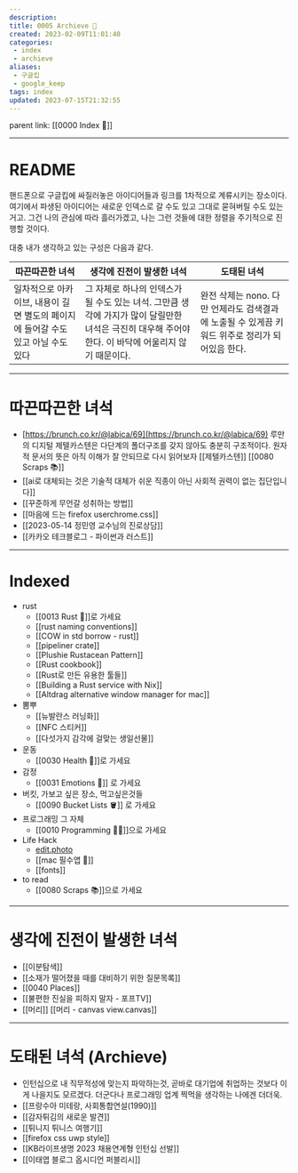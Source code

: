 ```yaml
---
description:
title: 0005 Archieve 💾
created: 2023-02-09T11:01:40
categories: 
 - index 
 - archieve
aliases: 
 - 구글킵
 - google_keep
tags: index
updated: 2023-07-15T21:32:55
---
```

parent link: [[0000 Index 🔗]]

---

# README

핸드폰으로 구글킵에 싸질러놓은 아이디어들과 링크를 1차적으로 계류시키는 장소이다. 여기에서 파생된 아이디어는 새로운 인덱스로 갈 수도 있고 그대로 묻혀버릴 수도 있는거고. 그건 나의 관심에 따라 흘러가겠고, 나는 그런 것들에 대한 정렬을 주기적으로 진행할 것이다.

대충 내가 생각하고 있는 구성은 다음과 같다.  

| 따끈따끈한 녀석                                                                  | 생각에 진전이 발생한 녀석                                                                                                                           | 도태된 녀석 |
| -------------------------------------------------------------------------------- | --------------------------------------------------------------------------------------------------------------------------------------------------- | ----------- |
| 일차적으로 아카이브, 내용이 길면 별도의 페이지에 들어갈 수도 있고 아닐 수도 있다 | 그 자체로 하나의 인덱스가 될 수도 있는 녀석. 그만큼 생각에 가지가 많이 달릴만한 녀석은 극진히 대우해 주어야 한다. 이 바닥에 어울리지 않기 때문이다. | 완전 삭제는 nono. 다만 언제라도 검색결과에 노출될 수 있게끔 키워드 위주로 정리가 되어있음 한다.            |

___

# 따끈따끈한 녀석

- [https://brunch.co.kr/@labica/69](https://brunch.co.kr/@labica/69)  루만의 디지털 제텔카스텐은 다단계의 폴더구조를 갖지 않아도 충분히 구조적이다. 원자적 문서의 뜻은 아직 이해가 잘 안되므로 다시 읽어보자 [[제텔카스텐]] [[0080 Scraps 📚]]
- [[ai로 대체되는 것은 기술적 대체가 쉬운 직종이 아닌 사회적 권력이 없는 집단입니다]]
- [[꾸준하게 무언갈 성취하는 방법]]
- [[마음에 드는 firefox userchrome.css]]
- [[2023-05-14 정민영 교수님의 진로상담]]
- [[카카오 테크블로그 - 파이썬과 러스트]]

---

# Indexed

- rust
	- [[0013 Rust 🦀]]로 가세요
	- [[rust naming conventions]]
	- [[COW in std borrow - rust]]
	- [[pipeliner crate]]
	- [[Plushie Rustacean Pattern]]
	- [[Rust cookbook]]
	- [[Rust로 만든 유용한 툴들]]
	- [[Building a Rust service with Nix]]
	- [[Altdrag alternative window manager for mac]]
- 뽐뿌
	- [[뉴발란스 러닝화]]
	- [[NFC 스티커]]
	- [[다섯가지 감각에 걸맞는 생일선물]]
- 운동
	- [[0030 Health 💪]]로 가세요
- 감정
	- [[0031 Emotions 🤔]] 로 가세요
- 버킷, 가보고 싶은 장소, 먹고싶은것들
	- [[0090 Bucket Lists 🪣]] 로 가세요
- 프로그래밍 그 자체
	- [[0010 Programming 👩‍💻]]으로 가세요
- Life Hack
	- [edit.photo](https://edit.photo/)
	- [[mac 필수앱 🍎]]
	- [[fonts]]
- to read
	- [[0080 Scraps 📚]]으로 가세요


___

# 생각에 진전이 발생한 녀석

- [[이분탐색]] 
- [[소재가 떨어졌을 때를 대비하기 위한 질문목록]] 
- [[0040 Places]]
- [[불편한 진실을 피하지 말자 - 포프TV]] 
- [[머리]] [[머리 - canvas view.canvas]]

___

# 도태된 녀석 (Archieve)

- 인턴십으로 내 직무적성에 맞는지 파악하는것, 곧바로 대기업에 취업하는 것보다 이게 나을지도 모르겠다. 더군다나 프로그래밍 업계 찍먹을 생각하는 나에겐 더더욱.
- [[프랑수아 미테랑, 사회통합연설(1990)]] 
- [[감자튀김의 새로운 발견]]
- [[튀니지 튀니스 여행기]]
- [[firefox css uwp style]]
- [[KB라이프생명 2023 채용연계형 인턴십 선발]]
- [[이태엽 블로그 옵시디언 퍼블리시]]
